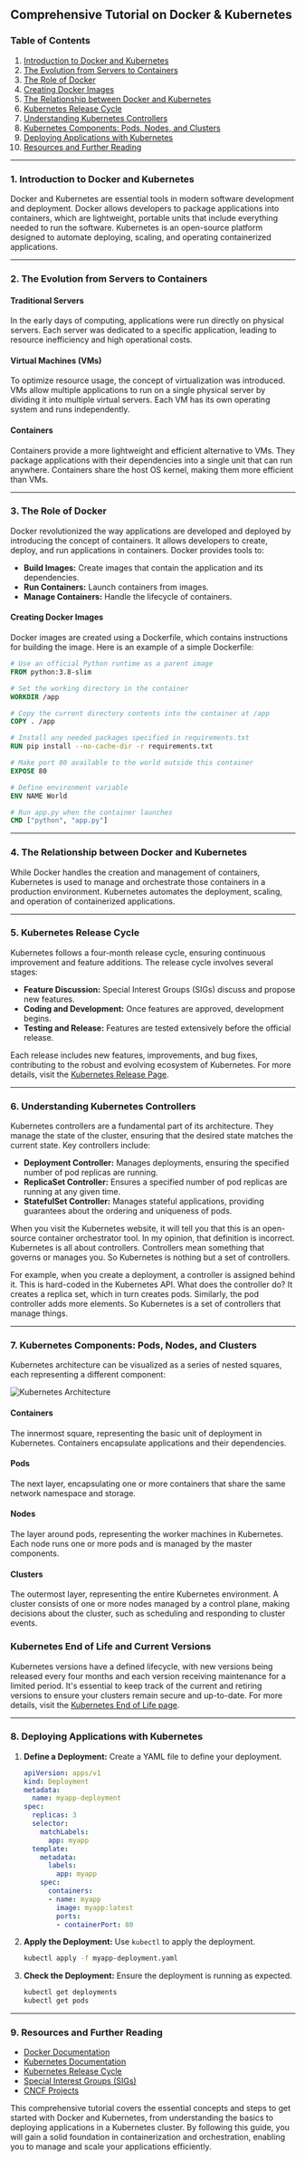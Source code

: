 ## Comprehensive Tutorial on Docker & Kubernetes

### Table of Contents
1. [Introduction to Docker and Kubernetes](#introduction-to-docker-and-kubernetes)
2. [The Evolution from Servers to Containers](#the-evolution-from-servers-to-containers)
3. [The Role of Docker](#the-role-of-docker)
4. [Creating Docker Images](#creating-docker-images)
5. [The Relationship between Docker and Kubernetes](#the-relationship-between-docker-and-kubernetes)
6. [Kubernetes Release Cycle](#kubernetes-release-cycle)
7. [Understanding Kubernetes Controllers](#understanding-kubernetes-controllers)
8. [Kubernetes Components: Pods, Nodes, and Clusters](#kubernetes-components-pods-nodes-and-clusters)
9. [Deploying Applications with Kubernetes](#deploying-applications-with-kubernetes)
10. [Resources and Further Reading](#resources-and-further-reading)

---

### 1. Introduction to Docker and Kubernetes
Docker and Kubernetes are essential tools in modern software development and deployment. Docker allows developers to package applications into containers, which are lightweight, portable units that include everything needed to run the software. Kubernetes is an open-source platform designed to automate deploying, scaling, and operating containerized applications.

---

### 2. The Evolution from Servers to Containers

#### Traditional Servers
In the early days of computing, applications were run directly on physical servers. Each server was dedicated to a specific application, leading to resource inefficiency and high operational costs.

#### Virtual Machines (VMs)
To optimize resource usage, the concept of virtualization was introduced. VMs allow multiple applications to run on a single physical server by dividing it into multiple virtual servers. Each VM has its own operating system and runs independently.

#### Containers
Containers provide a more lightweight and efficient alternative to VMs. They package applications with their dependencies into a single unit that can run anywhere. Containers share the host OS kernel, making them more efficient than VMs.

---

### 3. The Role of Docker
Docker revolutionized the way applications are developed and deployed by introducing the concept of containers. It allows developers to create, deploy, and run applications in containers. Docker provides tools to:
- **Build Images:** Create images that contain the application and its dependencies.
- **Run Containers:** Launch containers from images.
- **Manage Containers:** Handle the lifecycle of containers.

#### Creating Docker Images
Docker images are created using a Dockerfile, which contains instructions for building the image. Here is an example of a simple Dockerfile:

```Dockerfile
# Use an official Python runtime as a parent image
FROM python:3.8-slim

# Set the working directory in the container
WORKDIR /app

# Copy the current directory contents into the container at /app
COPY . /app

# Install any needed packages specified in requirements.txt
RUN pip install --no-cache-dir -r requirements.txt

# Make port 80 available to the world outside this container
EXPOSE 80

# Define environment variable
ENV NAME World

# Run app.py when the container launches
CMD ["python", "app.py"]
```

---

### 4. The Relationship between Docker and Kubernetes
While Docker handles the creation and management of containers, Kubernetes is used to manage and orchestrate those containers in a production environment. Kubernetes automates the deployment, scaling, and operation of containerized applications.

---

### 5. Kubernetes Release Cycle
Kubernetes follows a four-month release cycle, ensuring continuous improvement and feature additions. The release cycle involves several stages:
- **Feature Discussion:** Special Interest Groups (SIGs) discuss and propose new features.
- **Coding and Development:** Once features are approved, development begins.
- **Testing and Release:** Features are tested extensively before the official release.

Each release includes new features, improvements, and bug fixes, contributing to the robust and evolving ecosystem of Kubernetes. For more details, visit the [Kubernetes Release Page](https://kubernetes.io/releases/).

---

### 6. Understanding Kubernetes Controllers
Kubernetes controllers are a fundamental part of its architecture. They manage the state of the cluster, ensuring that the desired state matches the current state. Key controllers include:
- **Deployment Controller:** Manages deployments, ensuring the specified number of pod replicas are running.
- **ReplicaSet Controller:** Ensures a specified number of pod replicas are running at any given time.
- **StatefulSet Controller:** Manages stateful applications, providing guarantees about the ordering and uniqueness of pods.

When you visit the Kubernetes website, it will tell you that this is an open-source container orchestrator tool. In my opinion, that definition is incorrect. Kubernetes is all about controllers. Controllers mean something that governs or manages you. So Kubernetes is nothing but a set of controllers.

For example, when you create a deployment, a controller is assigned behind it. This is hard-coded in the Kubernetes API. What does the controller do? It creates a replica set, which in turn creates pods. Similarly, the pod controller adds more elements. So Kubernetes is a set of controllers that manage things.

---

### 7. Kubernetes Components: Pods, Nodes, and Clusters
Kubernetes architecture can be visualized as a series of nested squares, each representing a different component:

![Kubernetes Architecture](../../pics/container-pod-node-cluster.png)

#### Containers
The innermost square, representing the basic unit of deployment in Kubernetes. Containers encapsulate applications and their dependencies.

#### Pods
The next layer, encapsulating one or more containers that share the same network namespace and storage.

#### Nodes
The layer around pods, representing the worker machines in Kubernetes. Each node runs one or more pods and is managed by the master components.

#### Clusters
The outermost layer, representing the entire Kubernetes environment. A cluster consists of one or more nodes managed by a control plane, making decisions about the cluster, such as scheduling and responding to cluster events.

### Kubernetes End of Life and Current Versions
Kubernetes versions have a defined lifecycle, with new versions being released every four months and each version receiving maintenance for a limited period. It's essential to keep track of the current and retiring versions to ensure your clusters remain secure and up-to-date. For more details, visit the [Kubernetes End of Life page](https://endoflife.date/kubernetes).

---

### 8. Deploying Applications with Kubernetes
1. **Define a Deployment:** Create a YAML file to define your deployment.

   ```yaml
   apiVersion: apps/v1
   kind: Deployment
   metadata:
     name: myapp-deployment
   spec:
     replicas: 3
     selector:
       matchLabels:
         app: myapp
     template:
       metadata:
         labels:
           app: myapp
       spec:
         containers:
         - name: myapp
           image: myapp:latest
           ports:
           - containerPort: 80
   ```

2. **Apply the Deployment:** Use `kubectl` to apply the deployment.

   ```sh
   kubectl apply -f myapp-deployment.yaml
   ```

3. **Check the Deployment:** Ensure the deployment is running as expected.

   ```sh
   kubectl get deployments
   kubectl get pods
   ```

---

### 9. Resources and Further Reading
- [Docker Documentation](https://docs.docker.com/)
- [Kubernetes Documentation](https://kubernetes.io/docs/home/)
- [Kubernetes Release Cycle](https://kubernetes.io/releases/)
- [Special Interest Groups (SIGs)](https://github.com/kubernetes/community/blob/master/sig-list.md)
- [CNCF Projects](https://landscape.cncf.io/)

This comprehensive tutorial covers the essential concepts and steps to get started with Docker and Kubernetes, from understanding the basics to deploying applications in a Kubernetes cluster. By following this guide, you will gain a solid foundation in containerization and orchestration, enabling you to manage and scale your applications efficiently.
